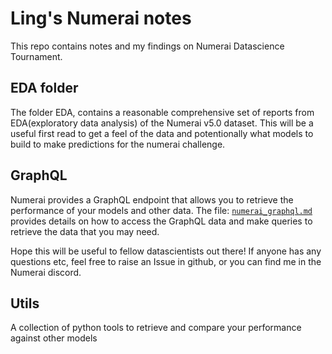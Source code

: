 # Ling's Numerai notes

This repo contains notes and my findings on Numerai Datascience Tournament. 

## EDA folder
The folder EDA, contains a reasonable comprehensive set of reports from EDA(exploratory data analysis)
of the Numerai v5.0 dataset. This will be a useful first read to get a feel of the data and potentionally
what models to build to make predictions for the numerai challenge. 

## GraphQL 
Numerai provides a GraphQL endpoint that allows you to retrieve the performance of your models and other
data. 
The file: [`numerai_graphql.md`](numerai_graphql.md) provides details on how to access the GraphQL data and make queries to 
retrieve the data that you may need. 

Hope this will be useful to fellow datascientists out there! If anyone has any questions etc, feel free to 
raise an Issue in github, or you can find me in the Numerai discord.

## Utils
A collection of python tools to retrieve and compare your performance against other models

